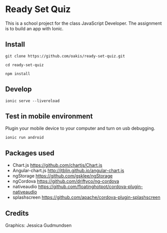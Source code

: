 # Ready Set Quiz

This is a school project for the class JavaScript Developer.
The assignment is to build an app with Ionic.

## Install

```
git clone https://github.com/oakis/ready-set-quiz.git
```

```
cd ready-set-quiz
```

```
npm install
```

## Develop

```
ionic serve --livereload
```

## Test in mobile environment
Plugin your mobile device to your computer and turn on usb debugging.

```
ionic run android
```

## Packages used

* Chart.js https://github.com/chartjs/Chart.js
* Angular-chart.js http://jtblin.github.io/angular-chart.js
* ngStorage https://github.com/gsklee/ngStorage
* ngCordova https://github.com/driftyco/ng-cordova
* nativeaudio https://github.com/floatinghotpot/cordova-plugin-nativeaudio
* splashscreen https://github.com/apache/cordova-plugin-splashscreen

## Credits

Graphics: Jessica Gudmundsen

